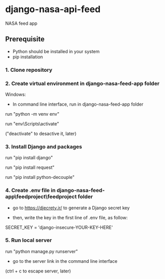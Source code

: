 # django-nasa-api-feed
NASA feed app 

## Prerequisite
- Python should be installed in your system
- pip installation

### 1. Clone repository

### 2. Create virtual environment in django-nasa-feed-app folder

Windows:

- In command line interface, run in django-nasa-feed-app folder

run "python -m venv env"

run "env\Scripts\activate"

("deactivate" to desactive it, later)

### 3. Install Django and packages

run "pip install django"

run "pip install request"

run "pip install python-decouple"

### 4. Create .env file in django-nasa-feed-app\feedproject\feedproject folder

- go to https://djecrety.ir/ to generate a Django secret key

- then, write the key in the first line of .env file, as follow: 

SECRET_KEY = 'django-insecure-YOUR-KEY-HERE'

### 5. Run local server

run  "python manage.py runserver" 

- go to the server link in the command line interface

(ctrl + c to escape server, later)

